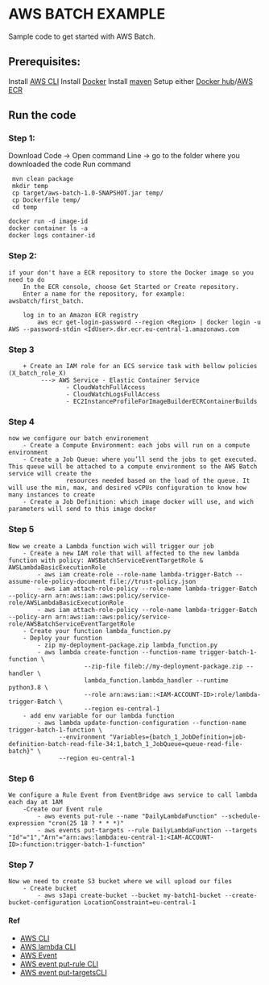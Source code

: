# AWS BATCH  EXAMPLE
Sample code to get started with AWS Batch.
## Prerequisites:
Install [AWS CLI](https://docs.aws.amazon.com/cli/latest/userguide/cli-chap-install.html)
Install [Docker](https://docs.docker.com/install/)
Install [maven](https://maven.apache.org/download.cgi)
Setup either [Docker hub](https://hub.docker.com/signup)/[AWS ECR](https://docs.aws.amazon.com/AmazonECR/latest/userguide/get-set-up-for-amazon-ecr.html)
## Run the code

### Step 1: 
Download Code -> Open command Line -> go to the folder where you downloaded the code
Run command
```
 mvn clean package
 mkdir temp
 cp target/aws-batch-1.0-SNAPSHOT.jar temp/
 cp Dockerfile temp/
 cd temp
 ```

```
docker run -d image-id
docker container ls -a
docker logs container-id
```

### Step 2:
    if your don't have a ECR repository to store the Docker image so you need to do
        In the ECR console, choose Get Started or Create repository.
        Enter a name for the repository, for example: awsbatch/first_batch.

        log in to an Amazon ECR registry
            aws ecr get-login-password --region <Region> | docker login -u AWS --password-stdin <IdUser>.dkr.ecr.eu-central-1.amazonaws.com

### Step 3
        + Create an IAM role for an ECS service task with bellow policies (X_batch_role_X)
             ---> AWS Service - Elastic Container Service
                    - CloudWatchFullAccess
                    - CloudWatchLogsFullAccess
                    - EC2InstanceProfileForImageBuilderECRContainerBuilds
### Step 4
    now we configure our batch environement
        - Create a Compute Environment: each jobs will run on a compute environment
        - Create a Job Queue: where you’ll send the jobs to get executed. This queue will be attached to a compute environment so the AWS Batch service will create the
                    resources needed based on the load of the queue. It will use the min, max, and desired vCPUs configuration to know how many instances to create
        - Create a Job Definition: which image docker will use, and wich parameters will send to this image docker

### Step 5
    Now we create a Lambda function wich will trigger our job
        - Create a new IAM role that will affected to the new lambda function with policy: AWSBatchServiceEventTargetRole & AWSLambdaBasicExecutionRole
            - aws iam create-role --role-name lambda-trigger-Batch --assume-role-policy-document file://trust-policy.json
            - aws iam attach-role-policy --role-name lambda-trigger-Batch --policy-arn arn:aws:iam::aws:policy/service-role/AWSLambdaBasicExecutionRole
            - aws iam attach-role-policy --role-name lambda-trigger-Batch --policy-arn arn:aws:iam::aws:policy/service-role/AWSBatchServiceEventTargetRole
        - Create your function lambda_function.py
        - Deploy your fucntion
            - zip my-deployment-package.zip lambda_function.py
            - aws lambda create-function --function-name trigger-batch-1-function \
                         --zip-file fileb://my-deployment-package.zip --handler \
                         lambda_function.lambda_handler --runtime python3.8 \
                         --role arn:aws:iam::<IAM-ACCOUNT-ID>:role/lambda-trigger-Batch \
                         --region eu-central-1
        - add env variable for our lambda function
            - aws lambda update-function-configuration --function-name trigger-batch-1-function \
                  --environment "Variables={batch_1_JobDefinition=job-definition-batch-read-file-34:1,batch_1_JobQueue=queue-read-file-batch}" \
                  --region eu-central-1

### Step 6
    We configure a Rule Event from EventBridge aws service to call lambda each day at 1AM
        -Create our Event rule
            - aws events put-rule --name "DailyLambdaFunction" --schedule-expression "cron(25 18 ? * * *)"
            - aws events put-targets --rule DailyLambdaFunction --targets "Id"="1","Arn"="arn:aws:lambda:eu-central-1:<IAM-ACCOUNT-ID>:function:trigger-batch-1-function"


### Step 7
    Now we need to create S3 bucket where we will upload our files
        - Create bucket
            - aws s3api create-bucket --bucket my-batch1-bucket --create-bucket-configuration LocationConstraint=eu-central-1



#### Ref
   * [AWS CLI](https://docs.aws.amazon.com/lambda/latest/dg/gettingstarted-awscli.html)
   * [AWS lambda CLI](https://docs.aws.amazon.com/cli/latest/reference/lambda/create-function.html)
   * [AWS Event](https://docs.aws.amazon.com/AmazonCloudWatch/latest/events/ScheduledEvents.html)
   * [AWS event put-rule CLI](https://docs.aws.amazon.com/cli/latest/reference/events/put-rule.html)
   * [AWS event put-targetsCLI](https://docs.aws.amazon.com/cli/latest/reference/events/put-targets.html)



